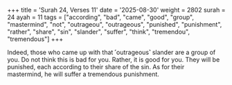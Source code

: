 +++
title = 'Surah 24, Verses 11'
date = '2025-08-30'
weight = 2802
surah = 24
ayah = 11
tags = ["according", "bad", "came", "good", "group", "mastermind", "not", "outrageou", "outrageous", "punished", "punishment", "rather", "share", "sin", "slander", "suffer", "think", "tremendou", "tremendous"]
+++

Indeed, those who came up with that ˹outrageous˺ slander are a group of you. Do not think this is bad for you. Rather, it is good for you. They will be punished, each according to their share of the sin. As for their mastermind, he will suffer a tremendous punishment.